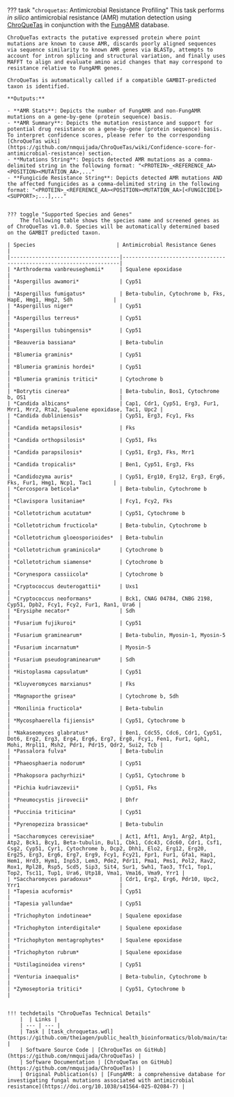 ??? task "`chroquetas`: Antimicrobial Resistance Profiling"
    This task performs *in silico* antimicrobial resistance (AMR) mutation detection using [ChroQueTas](https://github.com/nmquijada/ChroQueTas) in conjunction with the [FungAMR](https://card.mcmaster.ca/fungamrhome) database.

    ChroQueTas extracts the putative expressed protein where point mutations are known to cause AMR, discards poorly aligned sequences via sequence similarity to known AMR genes via BLASTp, attempts to account for intron splicing and structural variation, and finally uses MAFFT to align and evaluate amino acid changes that may correspond to resistance relative to FungAMR genes.

    ChroQueTas is automatically called if a compatible GAMBIT-predicted taxon is identified.

    **Outputs:**

    - **AMR Stats**: Depicts the number of FungAMR and non-FungAMR mutations on a gene-by-gene (protein sequence) basis.
    - **AMR Summary**: Depicts the mutation resistance and support for potential drug resistance on a gene-by-gene (protein sequence) basis. To interpret confidence scores, please refer to the corresponding [ChroQueTas wiki](https://github.com/nmquijada/ChroQueTas/wiki/Confidence-score-for-antimicrobial-resistance) section.
    - **Mutations String**: Depicts detected AMR mutations as a comma-delimited string in the following format: "<PROTEIN>_<REFERENCE_AA><POSITION><MUTATION_AA>,..."
    - **Fungicide Resistance String**: Depicts detected AMR mutations AND the affected fungicides as a comma-delimited string in the following format: "<PROTEIN>_<REFERENCE_AA><POSITION><MUTATION_AA>[<FUNGICIDE1><SUPPORT>;...],..."


    ??? toggle "Supported Species and Genes"
        The following table shows the species name and screened genes as of ChroQueTas v1.0.0. Species will be automatically determined based on the GAMBIT predicted taxon.

    | Species                          | Antimicrobial Resistance Genes                                      |
    |-----------------------------------|---------------------------------------------------------------------|
    | *Arthroderma vanbreuseghemii*     | Squalene epoxidase                                                 |
    | *Aspergillus awamori*             | Cyp51                                                              |
    | *Aspergillus fumigatus*           | Beta-tubulin, Cytochrome b, Fks, HapE, Hmg1, Hmg2, Sdh             |
    | *Aspergillus niger*               | Cyp51                                                              |
    | *Aspergillus terreus*             | Cyp51                                                              |
    | *Aspergillus tubingensis*         | Cyp51                                                              |
    | *Beauveria bassiana*              | Beta-tubulin                                                       |
    | *Blumeria graminis*               | Cyp51                                                              |
    | *Blumeria graminis hordei*        | Cyp51                                                              |
    | *Blumeria graminis tritici*       | Cytochrome b                                                       |
    | *Botrytis cinerea*                | Beta-tubulin, Bos1, Cytochrome b, OS1                              |
    | *Candida albicans*                | Cap1, Cdr1, Cyp51, Erg3, Fur1, Mrr1, Mrr2, Rta2, Squalene epoxidase, Tac1, Upc2 |
    | *Candida dubliniensis*            | Cyp51, Erg3, Fcy1, Fks                                             |
    | *Candida metapsilosis*            | Fks                                                                |
    | *Candida orthopsilosis*           | Cyp51, Fks                                                         |
    | *Candida parapsilosis*            | Cyp51, Erg3, Fks, Mrr1                                             |
    | *Candida tropicalis*              | Ben1, Cyp51, Erg3, Fks                                             |
    | *Candidozyma auris*               | Cyp51, Erg10, Erg12, Erg3, Erg6, Fks, Fur1, Hmg1, Ncp1, Tac1       |
    | *Cercospora beticola*             | Beta-tubulin, Cytochrome b                                         |
    | *Clavispora lusitaniae*           | Fcy1, Fcy2, Fks                                                    |
    | *Colletotrichum acutatum*         | Cyp51, Cytochrome b                                                |
    | *Colletotrichum fructicola*       | Beta-tubulin, Cytochrome b                                         |
    | *Colletotrichum gloeosporioides*  | Beta-tubulin                                                       |
    | *Colletotrichum graminicola*      | Cytochrome b                                                       |
    | *Colletotrichum siamense*         | Cytochrome b                                                       |
    | *Corynespora cassiicola*          | Cytochrome b                                                       |
    | *Cryptococcus deuterogattii*      | Uxs1                                                               |
    | *Cryptococcus neoformans*         | Bck1, CNAG 04784, CNBG 2198, Cyp51, Dpb2, Fcy1, Fcy2, Fur1, Ran1, Ura6 |
    | *Erysiphe necator*                | Sdh                                                                |
    | *Fusarium fujikuroi*              | Cyp51                                                              |
    | *Fusarium graminearum*            | Beta-tubulin, Myosin-1, Myosin-5                                   |
    | *Fusarium incarnatum*             | Myosin-5                                                           |
    | *Fusarium pseudograminearum*      | Sdh                                                                |
    | *Histoplasma capsulatum*          | Cyp51                                                              |
    | *Kluyveromyces marxianus*         | Fks                                                                |
    | *Magnaporthe grisea*              | Cytochrome b, Sdh                                                  |
    | *Monilinia fructicola*            | Beta-tubulin                                                       |
    | *Mycosphaerella fijiensis*        | Cyp51, Cytochrome b                                                |
    | *Nakaseomyces glabratus*          | Ben1, Cdc55, Cdc6, Cdr1, Cyp51, Dot6, Erg2, Erg3, Erg4, Erg6, Erg7, Erg8, Fcy1, Fen1, Fur1, Gph1, Mohi, Mrpl11, Msh2, Pdr1, Pdr15, Qdr2, Sui2, Tcb |
    | *Passalora fulva*                 | Beta-tubulin                                                       |
    | *Phaeosphaeria nodorum*           | Cyp51                                                              |
    | *Phakopsora pachyrhizi*           | Cyp51, Cytochrome b                                                |
    | *Pichia kudriavzevii*             | Cyp51, Fks                                                         |
    | *Pneumocystis jirovecii*          | Dhfr                                                               |
    | *Puccinia triticina*              | Cyp51                                                              |
    | *Pyrenopeziza brassicae*          | Beta-tubulin                                                       |
    | *Saccharomyces cerevisiae*        | Act1, Aft1, Any1, Arg2, Atp1, Atp2, Bck1, Bcy1, Beta-tubulin, Bul1, Cbk1, Cdc43, Cdc60, Cdr1, Csf1, Csg2, Cyp51, Cyr1, Cytochrome b, Dcp2, Dhh1, Elo2, Erg12, Erg20, Erg25, Erg3, Erg6, Erg7, Erg9, Fcy1, Fcy21, Fpr1, Fur1, Gfa1, Hap1, Hem1, Hrd3, Hym1, Inp53, Lem3, Pde2, Pdr11, Pma1, Pms1, Pol2, Rav2, Rox1, Rpl28, Rsp5, Scd5, Sip3, Sit4, Sur1, Swh1, Tao3, Tfc1, Top1, Top2, Tsc11, Tup1, Ura6, Utp18, Vma1, Vma16, Vma9, Yrr1 |
    | *Saccharomyces paradoxus*         | Cdr1, Erg2, Erg6, Pdr10, Upc2, Yrr1                                |
    | *Tapesia acuformis*               | Cyp51                                                              |
    | *Tapesia yallundae*               | Cyp51                                                              |
    | *Trichophyton indotineae*         | Squalene epoxidase                                                 |
    | *Trichophyton interdigitale*      | Squalene epoxidase                                                 |
    | *Trichophyton mentagrophytes*     | Squalene epoxidase                                                 |
    | *Trichophyton rubrum*             | Squalene epoxidase                                                 |
    | *Ustilaginoidea virens*           | Cyp51                                                              |
    | *Venturia inaequalis*             | Beta-tubulin, Cytochrome b                                         |
    | *Zymoseptoria tritici*            | Cyp51, Cytochrome b                                                |
    

    !!! techdetails "ChroQueTas Technical Details"    
        |  | Links |
        | --- | --- |
        | Task | [task_chroquetas.wdl](https://github.com/theiagen/public_health_bioinformatics/blob/main/tasks/gene_typing/drug_resistance/task_chroquetas.wdl) |
        | Software Source Code | [ChroQueTas on GitHub](https://github.com/nmquijada/ChroQueTas) |
        | Software Documentation | [ChroQueTas on GitHub](https://github.com/nmquijada/ChroQueTas) |
        | Original Publication(s) | [FungAMR: a comprehensive database for investigating fungal mutations associated with antimicrobial resistance](https://doi.org/10.1038/s41564-025-02084-7) |

